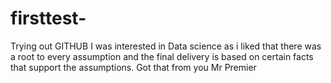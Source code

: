 # firsttest-
Trying out GITHUB 
I was interested in Data science as i liked that there was a root to every assumption and the final delivery is based on certain facts that support the assumptions. 
Got that from you Mr Premier
